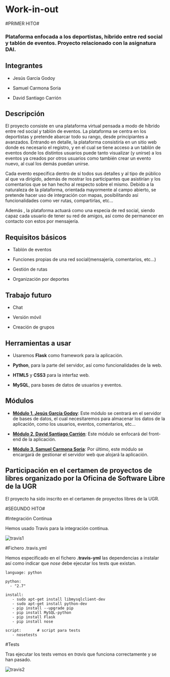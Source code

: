 # Work-in-out

#PRIMER HITO#

### Plataforma enfocada a los deportistas, híbrido entre red social y tablón de eventos. Proyecto relacionado con la asignatura DAI.

## Integrantes

* Jesús García Godoy

* Samuel Carmona Soria

* David Santiago Carrión

## Descripción

El proyecto consiste en una plataforma virtual pensada a modo de híbrido entre red social y tablón de eventos. La plataforma se centra en los deportistas y pretende abarcar todo su rango, desde principiantes a avanzados.
Entrando en detalle, la plataforma consistiría en un sitio web donde es necesario el registro, y en el cual se tiene acceso a un tablón de eventos donde los distintos usuarios puede tanto visualizar (y unirse) a los eventos ya creados por otros usuarios como también crear un evento nuevo, al cual los demás puedan unirse.

Cada evento especifica dentro de sí todos sus detalles y al tipo de público al que va dirigido, además de mostrar los participantes que asistirían y los comentarios que se han hecho al respecto sobre el mismo.
Debido a la naturaleza de la plataforma, orientada mayormente al campo abierto, se pretende hacer uso de integración con mapas, posibilitando así funcionalidades como ver rutas, compartirlas, etc...

Además , la plataforma actuará como una especia de red social, siendo capaz cada usuario de tener su red de amigos, así como de permanecer en contacto con estos por mensajería.

## Requisitos básicos

* Tablón de eventos

* Funciones propias de una red social(mensajería, comentarios, etc...)

* Gestión de rutas

* Organización por deportes

## Trabajo futuro

- Chat

- Versión móvil

- Creación de grupos

## Herramientas a usar

* Usaremos **Flask** como framework para la aplicación.

* **Python**, para la parte del servidor, así como funcionalidades de la web.

* **HTML5** y **CSS3** para la interfaz web.

* **MySQL**, para bases de datos de usuarios y eventos.

## Módulos

* **[Módulo 1, Jesús García Godoy](https://github.com/jesmorc/Proyecto-IV-modulo1)**: Este módulo se centrará en el servidor de bases de datos, el cual necesitaremos para almacenar los datos de la aplicación, como los usuarios, eventos, comentarios, etc...

* **[Módulo 2, David Santiago Carrión](https://github.com/dscdac/Proyecto-IV-modulo2)**: Este módulo se enfocará del front-end de la aplicación.

* **[Módulo 3, Samuel Carmona Soria](https://github.com/Samuc/Proyecto-IV-modulo3)**: Por último, este módulo se encargará de gestionar el servidor web que alojará la aplicación.

## Participación en el certamen de proyectos de libres organizado por la Oficina de Software Libre de la UGR

El proyecto ha sido inscrito en el certamen de proyectos libres de la UGR.

#SEGUNDO HITO#

#Integración Continua

Hemos usado Travis para la integración continua.

![travis1](http://i.imgur.com/61PhAWG.png)

#Fichero .travis.yml

Hemos especificado en el fichero **.travis-yml** las dependencias a instalar así como indicar que *nose* debe ejecutar los tests que existan.
```
language: python   

python:
  - "2.7" 

install:
   - sudo apt-get install libmysqlclient-dev
   - sudo apt-get install python-dev
   - pip install --upgrade pip
   - pip install MySQL-python
   - pip install Flask
   - pip install nose  

script:       # script para tests
   - nosetests

```

#Tests

Tras ejecutar los tests vemos en *travis* que funciona correctamente y se han pasado.

![travis2](http://i.imgur.com/0vSpiO8.png)
